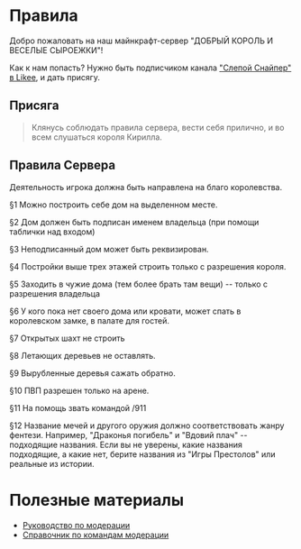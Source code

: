 # Правила 

Добро пожаловать на наш майнкрафт-сервер "ДОБРЫЙ КОРОЛЬ И ВЕСЕЛЫЕ СЫРОЕЖКИ"! 

Как к нам попасть? Нужно быть подписчиком канала ["Слепой Снайпер" в Likee](https://likee.video/@406335458),
 и дать присягу. 

## Присяга

>Клянусь соблюдать правила сервера, вести себя прилично, и во всем слушаться короля Кирилла.

## Правила Сервера

Деятельность игрока должна быть направлена на благо королевства.

§1  Можно построить себе дом на выделенном месте.

§2 Дом должен быть подписан именем владельца (при помощи таблички над входом)

§3 Неподписанный дом может быть реквизирован.

§4 Постройки выше трех этажей строить только с разрешения короля.

§5 Заходить в чужие дома (тем более брать там вещи) -- только с разрешения владельца

§6 У кого пока  нет своего дома или кровати, может спать в королевском замке, в палате для гостей. 

§7 Открытых шахт не строить

§8 Летающих деревьев не оставлять.

§9  Вырубленные деревья сажать обратно.

§10 ПВП разрешен только на арене.

§11 На помощь звать командой /911

§12 Название мечей и другого оружия должно соответствовать жанру фентези. Например, "Драконья погибель" и "Вдовий плач" -- подходящие названия.
Если вы не уверены, какие названия подходящие, а какие нет, берите названия из "Игры Престолов" или реальные из истории.


# Полезные материалы

* [Руководство по модерации](Moderation_guide.md)
* [Справочник по командам модерации](moderation.md)